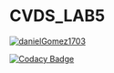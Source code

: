 # CVDS_LAB5

[![danielGomez1703](https://circleci.com/gh/danielGomez1703/CVDS_LAB6.svg?style=svg)](https://circleci.com/gh/danielGomez1703/workflows/CVDS_LAB6/tree/master)

[![Codacy Badge](https://api.codacy.com/project/badge/Grade/7273f79c93a841839193dff7a3ee52b6)](https://www.codacy.com/manual/danielGomez1703/CVDS_LAB6?utm_source=github.com&amp;utm_medium=referral&amp;utm_content=danielGomez1703/CVDS_LAB6&amp;utm_campaign=Badge_Grade)
